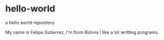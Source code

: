 # hello-world
a hello world repository

My name is Felipe Gutierrez, I'm from Bolivia
I like a lot writting programs.
